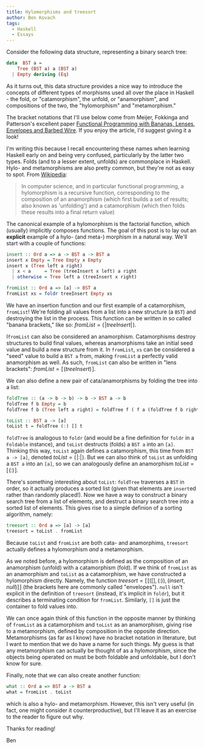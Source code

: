 ```yaml
---
title: Hylomorphisms and treesort
author: Ben Kovach
tags: 
  - Haskell
  - Essays
---
```

Consider the following data structure, representing a binary search tree:

```haskell
data  BST a = 
    Tree (BST a) a (BST a)
  | Empty deriving (Eq)
```

As it turns out, this data structure provides a nice way to introduce the concepts of different types of morphisms used all over the place in Haskell - the fold, or "catamorphism", the unfold, or "anamorphism", and compositions of the two, the "hylomorphism" and "metamorphism."

The bracket notations that I'll use below come from Meijer, Fokkinga and Patterson's excellent paper [Functional Programming with Bananas, Lenses, Envelopes and Barbed Wire](http://eprints.eemcs.utwente.nl/7281/01/db-utwente-40501F46.pdf). If you enjoy the article, I'd suggest giving it a look!

I'm writing this because I recall encountering these names when learning Haskell early on and being very confused, particularly by the latter two types. Folds (and to a lesser extent, unfolds) are commonplace in Haskell. Hylo- and metamorphisms are also pretty common, but they're not as easy to spot. From [Wikipedia](http://en.wikipedia.org/wiki/Hylomorphism_(computer_science)):

> In computer science, and in particular functional programming, a hylomorphism is a recursive function, corresponding to the composition of an anamorphism (which first builds a set of results; also known as 'unfolding') and a catamorphism (which then folds these results into a final return value)

The canonical example of a hylomorphism is the factorial function, which (usually) implicitly composes functions. The goal of this post is to lay out an **explicit** example of a hylo- (and meta-) morphism in a natural way. We'll start with a couple of functions:

```haskell
insert :: Ord a => a -> BST a -> BST a
insert x Empty = Tree Empty x Empty
insert x (Tree left a right)
  | x < a     = Tree (treeInsert x left) a right
  | otherwise = Tree left a (treeInsert x right)

fromList :: Ord a => [a] -> BST a
fromList xs = foldr treeInsert Empty xs
```

We have an insertion function and our first example of a catamorphism, `fromList`! We're folding all values from a list into a new structure (a `BST`) and destroying the list in the process. This function can be written in so called "banana brackets," like so: $fromList = (\!\left|treeInsert\right|\!)$.

I`fromList` can also be considered an anamorphism. Catamorphisms destroy structures to build final values, whereas anamorphisms take an initial seed value and build a new structure from it. In `fromList`, `xs` can be considered a "seed" value to build a `BST a` from, making `fromList` a perfectly valid anamorphism as well. As such, `fromList` can also be written in "lens brackets": $fromList = [\!(treeInsert)\!]$.

We can also define a new pair of cata/anamorphisms by folding the tree into a list:

```haskell
foldTree :: (a -> b -> b) -> b -> BST a -> b
foldTree f b Empty = b
foldTree f b (Tree left a right) = foldTree f ( f a (foldTree f b right) ) left

toList :: BST a -> [a]
toList t = foldTree (:) [] t
```

`foldTree` is analogous to `foldr` (and would be a fine definition for `foldr` in a `Foldable` instance), and `toList` destructs (folds) a `BST a` into an `[a]`. Thinking this way, `toList` again defines a catamorphism, this time from `BST a -> [a]`, denoted $toList = (\!\left| : \right|\!)$. But we can also think of `toList` as unfolding a `BST a` into an `[a]`, so we can analogously define an anamorphism $toList = [\!( : )\!]$. 

There's something interesting about `toList`: `foldTree` traverses a `BST` in order, so it actually produces a sorted list (given that elements are `insert`ed rather than randomly placed!). Now we have a way to construct a binary search tree from a list of elements, and destruct a binary search tree into a sorted list of elements. This gives rise to a simple definion of a sorting algorithm, namely:

```haskell
treesort :: Ord a => [a] -> [a]
treesort = toList . fromList
```

Because  `toList` and `fromList` are both cata- and anamorphims, `treesort` actually defines a hylomorphism *and* a metamorphism.

As we noted before, a hylomorphism is defined as the composition of an anamorphism (unfold) with a catamorphism (fold). If we think of `fromList` as an anamorphism and `toList` as a catamorphism, we have constructed a hylomorphism directly. Namely, the function $treesort = [\![([], (:)),(insert, null)]\!]$ (the brackets here are commonly called "envelopes"). `null` isn't explicit in the definition of `treesort` (instead, it's implicit in `foldr`), but it describes a terminating condition for `fromList`. Similarly, `[]` is just the container to fold values into.

We can once again think of this function in the opposite manner by thinking of `fromList` as a catamorphism and `toList` as an anamorphism, giving rise to a metamorphism, defined by composition in the opposite direction. Metamorphisms (as far as I know) have no bracket notation in literature, but I want to mention that we do have a name for such things. My guess is that any metamorphism can actually be thought of as a hylomorphism, since the objects being operated on must be both foldable and unfoldable, but I don't know for sure.

Finally, note that we can also create another function:

```haskell
what :: Ord a => BST a -> BST a
what = fromList . toList
```

which is also a hylo- and metamorphism. However, this isn't very useful (in fact, one might consider it counterproductive), but I'll leave it as an exercise to the reader to figure out why.

Thanks for reading!

Ben
